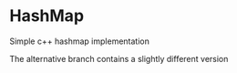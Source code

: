 # HashMap
Simple c++ hashmap implementation

The alternative branch contains a slightly different version

